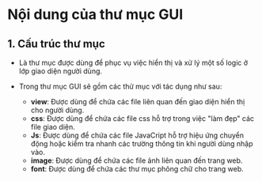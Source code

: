 # Nội dung của thư mục GUI
## 1. Cấu trúc thư mục

- Là thư mục được dùng để phục vụ việc hiển thị và xử lý một số logic ở lớp giao diện người dùng.

- Trong thư mục GUI sẽ gồm các thử mục với tác dụng như sau:

  - **view**: Được dùng để chứa các file liên quan đến giao diện hiển thị cho người dùng.
  - **css**: Được dùng để chứa các file css hỗ trợ trong việc "làm đẹp" các file giao diện.
  - **Js**: Được dùng để chứa các file JavaCript hỗ trợ hiệu ứng chuyển động hoặc kiểm tra nhanh các trường thông tin khi người dùng nhập vào.
  - **image**: Được dùng để chứa các file ảnh liên quan đến trang web.
  - **font**: Được dùng để chứa các thư mục phông chữ cho trang web.